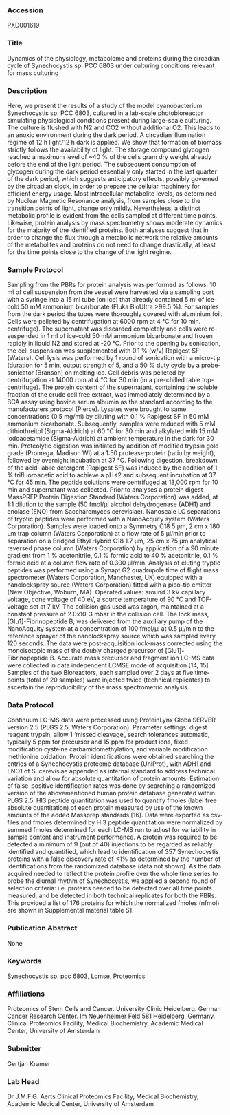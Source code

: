 ### Accession
PXD001619

### Title
Dynamics of the physiology, metabolome and proteins during the circadian cycle of Synechocystis sp. PCC 6803 under culturing conditions relevant for mass culturing

### Description
Here, we present the results of a study of the model cyanobacterium Synechocystis sp. PCC 6803, cultured in a lab-scale photobioreactor simulating physiological conditions present during large-scale culturing. The culture is flushed with N2 and CO2 without additional O2. This leads to an anoxic environment during the dark period. A circadian illumination regime of 12 h light/12 h dark is applied. We show that formation of biomass strictly follows the availability of light. The storage compound glycogen reached a maximum level of ~40 % of the cells gram dry weight already before the end of the light period. The subsequent consumption of glycogen during the dark period essentially only started in the last quarter of the dark period, which suggests anticipatory effects, possibly governed by the circadian clock, in order to prepare the cellular machinery for efficient energy usage. Most intracellular metabolite levels, as determined by Nuclear Magnetic Resonance analysis, from samples close to the transition points of light, change only mildly. Nevertheless, a distinct metabolic profile is evident from the cells sampled at different time points. Likewise, protein analysis by mass spectrometry shows moderate dynamics for the majority of the identified proteins. Both analyses suggest that in order to change the flux through a metabolic network the relative amounts of the metabolites and proteins do not need to change drastically, at least for the time points close to the change of the light regime.

### Sample Protocol
Sampling from the PBRs for protein analysis was performed as follows: 10 ml of cell suspension from the vessel were harvested via a sampling port with a syringe into a 15 ml tube (on ice) that already contained 5 ml of ice-cold 50 mM ammonium bicarbonate (Fluka BioUltra >99.5 %). For samples from the dark period the tubes were thoroughly covered with aluminium foil. Cells were pelleted by centrifugation at 6000 rpm at 4 °C for 10 min. centrifuge). The supernatant was discarded completely and cells were re-suspended in 1 ml of ice-cold 50 mM ammonium bicarbonate and frozen rapidly in liquid N2 and stored at -20 °C. Prior to the opening by sonication, the cell suspension was supplemented with 0.1 % (w/v) Rapigest SF (Waters). Cell lysis was performed by 1 round of sonication with a micro-tip (duration for 5 min, output strength of 5, and a 50 % duty cycle by a probe-sonicator (Branson) on melting ice. Cell debris was pelleted by centrifugation at 14000 rpm at 4 °C for 30 min (in a pre-chilled table top-centrifuge). The protein content of the supernatant, containing the soluble fraction of the crude cell free extract, was immediately determined by a BCA assay using bovine serum albumin as the standard according to the manufacturers protocol (Pierce). Lysates were brought to same concentrations (0.5 mg/ml) by diluting with 0.1 % Rapigest SF in 50 mM ammonium bicarbonate. Subsequently, samples were reduced with 5 mM dithiothreitol (Sigma-Aldrich) at 60 °C for 30 min and alkylated with 15 mM iodoacetamide (Sigma-Aldrich) at ambient temperature in the dark for 30 min. Proteolytic digestion was initiated by addition of modified trypsin gold grade (Promega, Madison WI) at a 1:50 protease:protein (ratio by weight), followed by overnight incubation at 37 °C. Following digestion, breakdown of the acid-labile detergent (Rapigest SF) was induced by the addition of 1 % trifluoroacetic acid to achieve a pH<2 and subsequent incubation at 37 °C for 45 min. The peptide solutions were centrifuged at 13,000 rpm for 10 min and supernatant was collected. Prior to analyses a protein digest MassPREP Protein Digestion Standard (Waters Corporation) was added, at 1:1 dilution to the sample (50 fmol/µl alcohol dehydrogenase (ADH1) and enolase (ENO) from Saccharomyces cerevisiae).   Nanoscale LC separations of tryptic peptides were performed with a NanoAcquity system (Waters Corporation). Samples were loaded onto a Symmetry C18 5 µm, 2 cm x 180 µm trap column (Waters Corporation) at a flow rate of 5 µl/min prior to separation on a Bridged Ethyl Hybrid C18 1.7 µm, 25 cm x 75 µm analytical reversed phase column (Waters Corporation) by application of a 90 minute gradient from 1 % acetonitrile, 0.1 % formic acid to 40 % acetonitrile, 0.1 % formic acid at a column flow rate of 0.300 µl/min. Analysis of eluting tryptic peptides was performed using a Synapt G2 quadrupole time of flight mass spectrometer (Waters Corporation, Manchester, UK) equipped with a nanolockspray source (Waters Corporation) fitted with a pico-tip emitter (New Objective, Woburn, MA). Operated values: around 3 kV capillary voltage, cone voltage of 40 eV, a source temperature of 90 °C and TOF-voltage set at 7 kV. The collision gas used was argon, maintained at a constant pressure of 2.0x10-3 mbar in the collision cell. The lock mass, [Glu1]-Fibrinopeptide B, was delivered from the auxiliary pump of the NanoAcquity system at a concentration of 100 fmol/µl at 0.5 µl/min to the reference sprayer of the nanolockspray source which was sampled every 120 seconds. The data were post-acquisition lock-mass corrected using the monoisotopic mass of the doubly charged precursor of [Glu1]-Fibrinopeptide B. Accurate mass precursor and fragment ion LC-MS data were collected in data independent LCMSE mode of acquisition [14, 15]. Samples of the two Bioreactors, each sampled over 2 days at five time-points (total of 20 samples) were injected twice (technical replicates) to ascertain the reproducibility of the mass spectrometric analysis.

### Data Protocol
Continuum LC-MS data were processed using ProteinLynx GlobalSERVER version 2.5 (PLGS 2.5, Waters Corporation). Parameter settings: digest reagent trypsin, allow 1 ‘missed cleavage’, search tolerances automatic, typically 5 ppm for precursor and 15 ppm for product ions, fixed modification cysteine carbamidomethylation, and variable modification methionine oxidation. Protein identifications were obtained searching the entries of a Synechocystis proteome database (UniProt), with ADH1 and ENO1 of S. cerevisiae appended as internal standard to address technical variation and allow for absolute quantitation of protein amounts. Estimation of false-positive identification rates was done by searching a randomized version of the abovementioned human protein database generated within PLGS 2.5. HI3 peptide quantitation was used to quantify fmoles (label free absolute quantitation) of each protein measured by use of the known amounts of the added Massprep standards [16]. Data were exported as csv-files and fmoles determined by HI3 peptide quantitation were normalized by summed fmoles determined for each LC-MS run to adjust for variability in sample content and instrument performance. A protein was required to be detected a minimum of 9 (out of 40) injections to be regarded as reliably identified and quantified, which lead to identification of 357 Synechocystis proteins with a false discovery rate of <1% as determined by the number of identifications from the randomized database (data not shown). As the data acquired needed to reflect the protein profile over the whole time series to probe the diurnal rhythm of Synechocystis, we applied a second round of selection criteria: i.e. proteins needed to be detected over all time points measured, and be detected in both technical replicates for both the PBRs. This provided a list of 176 proteins for which the normalized fmoles (nfmol) are shown in Supplemental material table S1.

### Publication Abstract
None

### Keywords
Synechocystis sp. pcc 6803, Lcmse, Proteomics

### Affiliations
Proteomics of Stem Cells and Cancer.
University Clinic Heidelberg.
German Cancer Research Center.
Im Neuenheimer Feld 581
Heidelberg, Germany.
Clinical Proteomics Facility, Medical Biochemistry, Academic Medical Center, University of Amsterdam

### Submitter
Gertjan Kramer

### Lab Head
Dr J.M.F.G. Aerts
Clinical Proteomics Facility, Medical Biochemistry, Academic Medical Center, University of Amsterdam


